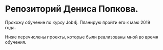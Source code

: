 # Репозиторий Дениса Попкова.

Прохожу обучение по курсу Job4j. Планирую пройти его к маю 2019 года.

Ниже перечислены проекты, которые были реализованы мной во время обучения.
